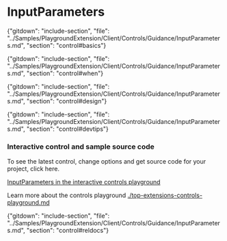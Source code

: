 ﻿# InputParameters

{"gitdown": "include-section", "file": "../Samples/PlaygroundExtension/Client/Controls/Guidance/InputParameters.md", "section": "control#basics"}

<!-- TODO get an IMAGE to embed here -->

<!-- TODO get an SAMPLE CODE to embed here -->

{"gitdown": "include-section", "file": "../Samples/PlaygroundExtension/Client/Controls/Guidance/InputParameters.md", "section": "control#when"}

{"gitdown": "include-section", "file": "../Samples/PlaygroundExtension/Client/Controls/Guidance/InputParameters.md", "section": "control#design"}

{"gitdown": "include-section", "file": "../Samples/PlaygroundExtension/Client/Controls/Guidance/InputParameters.md", "section": "control#devtips"}

### Interactive control and sample source code
To see the latest control, change options and get source code for your project, click here.

<a href="https://ms.portal.azure.com/?Microsoft_Azure_Playground=true#blade/Microsoft_Azure_Playground/ControlsIndexBlade/InputParametersPlayground" target="_blank">InputParameters in the interactive controls playground</a>

Learn more about the controls playground [./top-extensions-controls-playground.md](./top-extensions-controls-playground.md)

{"gitdown": "include-section", "file": "../Samples/PlaygroundExtension/Client/Controls/Guidance/InputParameters.md", "section": "control#reldocs"}
